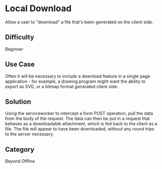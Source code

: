 # Local Download

Allow a user to "download" a file that's been generated on the client side. 

## Difficulty
Beginner

## Use Case
Often it will be necessary to include a download feature in a single page application - for example, a drawing program might want the ability to export as SVG, or a bitmap format generated client side.

## Solution
Using the serviceworker to intercept a form POST operation, pull the data from the body of the request. The data can then be put in a request that behaves as a downloadable attachment, which is fed back to the client as a file. The file will appear to have been downloaded, without any round trips to the server necessary.

## Category
Beyond Offline
